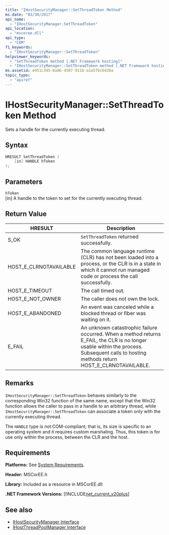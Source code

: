 ```yaml
---
title: "IHostSecurityManager::SetThreadToken Method"
ms.date: "03/30/2017"
api_name: 
  - "IHostSecurityManager.SetThreadToken"
api_location: 
  - "mscoree.dll"
api_type: 
  - "COM"
f1_keywords: 
  - "IHostSecurityManager::SetThreadToken"
helpviewer_keywords: 
  - "SetThreadToken method [.NET Framework hosting]"
  - "IHostSecurityManager::SetThreadToken method [.NET Framework hosting]"
ms.assetid: e951c345-8a86-4587-911b-a1a57bc6428a
topic_type: 
  - "apiref"
---
```

# IHostSecurityManager::SetThreadToken Method
Sets a handle for the currently executing thread.  
  
## Syntax  
  
```cpp  
HRESULT SetThreadToken (  
    [in] HANDLE hToken  
);  
```  
  
## Parameters  
 `hToken`  
 [in] A handle to the token to set for the currently executing thread.  
  
## Return Value  
  
|HRESULT|Description|  
|-------------|-----------------|  
|S_OK|`SetThreadToken` returned successfully.|  
|HOST_E_CLRNOTAVAILABLE|The common language runtime (CLR) has not been loaded into a process, or the CLR is in a state in which it cannot run managed code or process the call successfully.|  
|HOST_E_TIMEOUT|The call timed out.|  
|HOST_E_NOT_OWNER|The caller does not own the lock.|  
|HOST_E_ABANDONED|An event was canceled while a blocked thread or fiber was waiting on it.|  
|E_FAIL|An unknown catastrophic failure occurred. When a method returns E_FAIL, the CLR is no longer usable within the process. Subsequent calls to hosting methods return HOST_E_CLRNOTAVAILABLE.|  
  
## Remarks  
 `IHostSecurityManager::SetThreadToken` behaves similarly to the corresponding Win32 function of the same name, except that the Win32 function allows the caller to pass in a handle to an arbitrary thread, while `IHostSecurityManager::SetThreadToken` can associate a token only with the currently executing thread.  
  
 The `HANDLE` type is not COM-compliant; that is, its size is specific to an operating system and it requires custom marshaling. Thus, this token is for use only within the process, between the CLR and the host.  
  
## Requirements  
 **Platforms:** See [System Requirements](../../../../docs/framework/get-started/system-requirements.md).  
  
 **Header:** MSCorEE.h  
  
 **Library:** Included as a resource in MSCorEE.dll  
  
 **.NET Framework Versions:** [!INCLUDE[net_current_v20plus](../../../../includes/net-current-v20plus-md.md)]  
  
## See also

- [IHostSecurityManager Interface](../../../../docs/framework/unmanaged-api/hosting/ihostsecuritymanager-interface.md)
- [IHostThreadPoolManager Interface](../../../../docs/framework/unmanaged-api/hosting/ihostthreadpoolmanager-interface.md)
